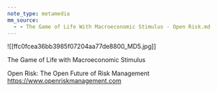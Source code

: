 ```yaml
---
note_type: metamedia
mm_source:
  - - The Game of Life With Macroeconomic Stimulus - Open Risk.md
---
```


![[ffc0fcea36bb3985f07204aa77de8800_MD5.jpg]]

The Game of Life with Macroeconomic Stimulus

Open Risk: The Open Future of Risk Management
https://www.openriskmanagement.com

